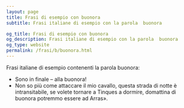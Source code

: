```yaml
---
layout: page
title: Frasi di esempio con buonora 
subtitle: Frasi italiane di esempio con la parola  buonora

og_title: Frasi di esempio con buonora 
og_description: Frasi italiane di esempio con la parola  buonora
og_type: website
permalink: /frasi/b/buonora.html
---
```


Frasi italiane di esempio contenenti la parola buonora:


- Sono in finale – alla buonora!
- Non so più come attaccare il mio cavallo, questa strada di notte è intransitabile, se volete tornare a Tinques a dormire, domattina di buonora potremmo essere ad Arras».

